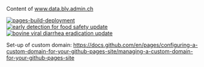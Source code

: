 Content of www.data.blv.admin.ch

[![pages-build-deployment](https://github.com/BLV-OSAV-USAV/data.blv.admin.ch/actions/workflows/pages/pages-build-deployment/badge.svg)](https://github.com/BLV-OSAV-USAV/data.blv.admin.ch/actions/workflows/pages/pages-build-deployment)<br>
[![early detection for food safety update](https://github.com/BLV-OSAV-USAV/data.blv.admin.ch/actions/workflows/early_detection_for_food_safety_download_and_processing_of_data.yml/badge.svg)](https://github.com/BLV-OSAV-USAV/data.blv.admin.ch/actions/workflows/early_detection_for_food_safety_download_and_processing_of_data.yml)<br>
[![bovine viral diarrhea eradication update](https://github.com/BLV-OSAV-USAV/data.blv.admin.ch/actions/workflows/bovine_viral_diarrhea_eradication_preparation_of_data.yml/badge.svg)](https://github.com/BLV-OSAV-USAV/data.blv.admin.ch/actions/workflows/bovine_viral_diarrhea_eradication_preparation_of_data.yml)

Set-up of custom domain:
https://docs.github.com/en/pages/configuring-a-custom-domain-for-your-github-pages-site/managing-a-custom-domain-for-your-github-pages-site
